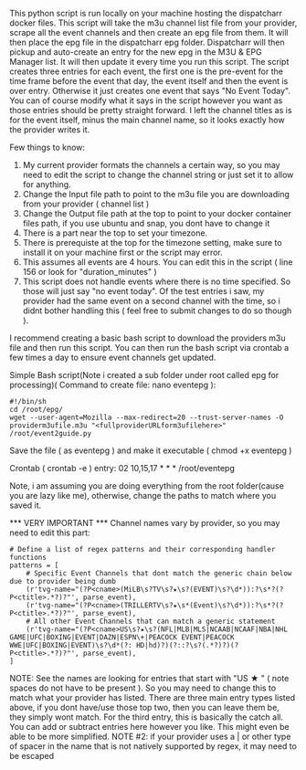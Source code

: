 This python script is run locally on your machine hosting the dispatcharr docker files.  This script will take the m3u channel list file from your provider, scrape all the event channels and then create an epg file from them.  It will then place the epg file in the dispatcharr epg folder.  Dispatcharr will then pickup and auto-create an entry for the new epg in the M3U & EPG Manager list.  It will then update it every time you run this script.  The script creates three entries for each event, the first one is the pre-event for the time frame before the event that day, the event itself and then the event is over entry.  Otherwise it just creates one event that says "No Event Today".  You can of course modify what it says in the script however you want as those entries should be pretty straight forward.  I left the channel titles as is for the event itself, minus the main channel name, so it looks exactly how the provider writes it.

Few things to know:
1. My current provider formats the channels a certain way, so you may need to edit the script to change the channel string or just set it to allow for anything.
2. Change the Input file path to point to the m3u file you are downloading from your provider ( channel list )
3. Change the Output file path at the top to point to your docker container files path, if you use ubuntu and snap, you dont have to change it
4. There is a part near the top to set your timezone.
5. There is prerequiste at the top for the timezone setting, make sure to install it on your machine first or the script may error.
6. This assumes all events are 4 hours.  You can edit this in the script ( line 156 or look for "duration_minutes" )
7. This script does not handle events where there is no time specified.  So those will just say "no event today".  Of the test entries i saw, my provider had the same event on a second channel with the time, so i didnt bother handling this ( feel free to submit changes to do so though ).

I recommend creating a basic bash script to download the providers m3u file and then run this script.  You can then run the bash script via crontab a few times a day to ensure event channels get updated.

Simple Bash script(Note i created a sub folder under root called epg for processing)( Command to create file: nano eventepg ):
```
#!/bin/sh
cd /root/epg/
wget --user-agent=Mozilla --max-redirect=20 --trust-server-names -O providerm3ufile.m3u "<fullproviderURLform3ufilehere>"
/root/event2guide.py
```
Save the file ( as eventepg ) and make it executable ( chmod +x eventepg )

Crontab ( crontab -e ) entry:
02 10,15,17 * * * /root/eventepg
   
Note, i am assuming you are doing everything from the root folder(cause you are lazy like me), otherwise, change the paths to match where you saved it.


*** VERY IMPORTANT ***
Channel names vary by provider, so you may need to edit this part:

```
# Define a list of regex patterns and their corresponding handler functions
patterns = [
    # Specific Event Channels that dont match the generic chain below due to provider being dumb
    (r'tvg-name="(?P<cname>(MiLB\s?TV\s?★\s?(EVENT)\s?\d*)):?\s*?(?P<ctitle>.*?)?"', parse_event),
    (r'tvg-name="(?P<cname>(TRILLERTV\s?★\s*(Event)\s?\d*)):?\s*?(?P<ctitle>.*?)?"', parse_event),
    # All other Event Channels that can match a generic statement
    (r'tvg-name="(?P<cname>US\s?★\s?(NFL|MLB|MLS|NCAAB|NCAAF|NBA|NHL GAME|UFC|BOXING|EVENT|DAZN|ESPN\+|PEACOCK EVENT|PEACOCK WWE|UFC|BOXING|EVENT)\s?\d*(?: HD|hd)?)(?::?\s?(.*?)?)(?P<ctitle>.*?)?"', parse_event),
]
```

NOTE:  See the names are looking for entries that start with "US ★ " ( note spaces do not have to be present ).  So you may need to change this to match what your provider has listed.  There are three main entry types listed above, if you dont have/use those top two, then you can leave them be, they simply wont match.  For the third entry, this is basically the catch all.  You can add or subtract entries here however you like.  This might even be able to be more simplified. 
NOTE #2: if your provider uses a | or other type of spacer in the name that is not natively supported by regex, it may need to be escaped
